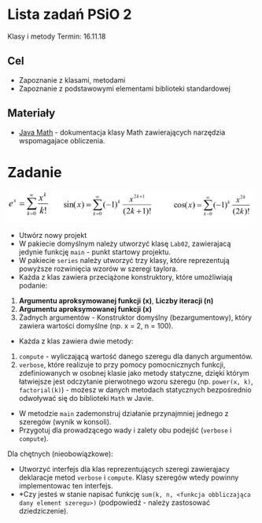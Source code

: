 # Lista zadań PSiO 2
Klasy i metody
Termin: 16.11.18

## Cel
* Zapoznanie z klasami, metodami
* Zapoznanie z podstawowymi elementami biblioteki standardowej

## Materiały
* [Java Math](https://docs.oracle.com/javase/8/docs/api/java/lang/Math.html) - dokumentacja klasy Math zawierających narzędzia wspomagajace obliczenia.

# Zadanie
![Series expansions](https://github.com/Zapominacz/PSiO/raw/master/lab_2/series_expansion.png)

* Utwórz nowy projekt
* W pakiecie domyślnym należy utworzyć klasę `Lab02`, zawierajacą jedynie funkcję `main` - punkt startowy projektu.
* W pakiecie `series` należy utworzyć trzy klasy, które reprezentują powyższe rozwinięcia wzorów w szeregi taylora.
* Każda z klas zawiera przeciążone konstruktory, które umożliwiają podanie:
1. **Argumentu aproksymowanej funkcji (x)**, **Liczby iteracji (n)**
2. **Argumentu aproksymowanej funkcji (x)**
3. Żadnych argumentów - Konstruktor domyślny (bezargumentowy), który zawiera wartości domyślne (np. x = 2, n = 100).
* Każda z klas zawiera dwie metody: 
1. `compute` - wyliczającą wartość danego szeregu dla danych argumentów.
2. `verbose`, które realizuje to przy pomocy pomocnicznych funkcji, zdefiniowanych w osobnej klasie jako metody statyczne, dzięki którym łatwiejsze jest odczytanie pierwotnego wzoru szeregu (np. `power(x, k)`, `factorial(k)`) - możesz w danych metodach statycznych bezpośrednio odwoływać się do biblioteki `Math` w Javie.

* W metodzie `main` zademonstruj działanie przynajmniej jednego z szeregów (wynik w konsoli).
* Przygotuj dla prowadzącego wady i zalety obu podejść (`verbose` i `compute`).

Dla chętnych (nieobowiązkowe):
* Utworzyć interfejs dla klas reprezentujących szeregi zawierąjacy deklaracje metod `verbose` i `compute`. Klasy szeregów wtedy powinny implementowac ten interfejs.
* *Czy jesteś w stanie napisać funkcję `sum(k, n, <funkcja obbliczająca dany element szeregu>)` (podpowiedź - należy zastosować dziedziczenie).
